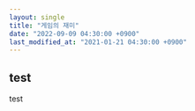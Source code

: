 ```yaml
---
layout: single
title: "게임의 재미"
date: "2022-09-09 04:30:00 +0900"
last_modified_at: "2021-01-21 04:30:00 +0900"
---
```


## test

test
